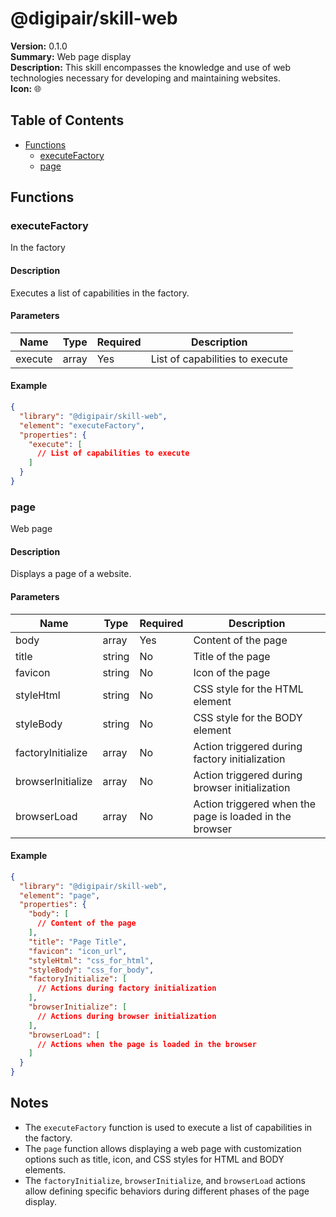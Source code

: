 # @digipair/skill-web

**Version:** 0.1.0  
**Summary:** Web page display  
**Description:** This skill encompasses the knowledge and use of web technologies necessary for developing and maintaining websites.  
**Icon:** 🌐

## Table of Contents

- [Functions](#functions)
  - [executeFactory](#executefactory)
  - [page](#page)

## Functions

### executeFactory

In the factory

#### Description

Executes a list of capabilities in the factory.

#### Parameters

| Name    | Type   | Required | Description                       |
|---------|--------|----------|-----------------------------------|
| execute | array  | Yes      | List of capabilities to execute   |

#### Example

```json
{
  "library": "@digipair/skill-web",
  "element": "executeFactory",
  "properties": {
    "execute": [
      // List of capabilities to execute
    ]
  }
}
```

### page

Web page

#### Description

Displays a page of a website.

#### Parameters

| Name               | Type   | Required | Description                                      |
|-------------------|--------|----------|--------------------------------------------------|
| body              | array  | Yes      | Content of the page                              |
| title             | string | No       | Title of the page                                |
| favicon           | string | No       | Icon of the page                                 |
| styleHtml         | string | No       | CSS style for the HTML element                   |
| styleBody         | string | No       | CSS style for the BODY element                   |
| factoryInitialize | array  | No       | Action triggered during factory initialization    |
| browserInitialize | array  | No       | Action triggered during browser initialization    |
| browserLoad       | array  | No       | Action triggered when the page is loaded in the browser |

#### Example

```json
{
  "library": "@digipair/skill-web",
  "element": "page",
  "properties": {
    "body": [
      // Content of the page
    ],
    "title": "Page Title",
    "favicon": "icon_url",
    "styleHtml": "css_for_html",
    "styleBody": "css_for_body",
    "factoryInitialize": [
      // Actions during factory initialization
    ],
    "browserInitialize": [
      // Actions during browser initialization
    ],
    "browserLoad": [
      // Actions when the page is loaded in the browser
    ]
  }
}
```

## Notes

- The `executeFactory` function is used to execute a list of capabilities in the factory.
- The `page` function allows displaying a web page with customization options such as title, icon, and CSS styles for HTML and BODY elements.
- The `factoryInitialize`, `browserInitialize`, and `browserLoad` actions allow defining specific behaviors during different phases of the page display.